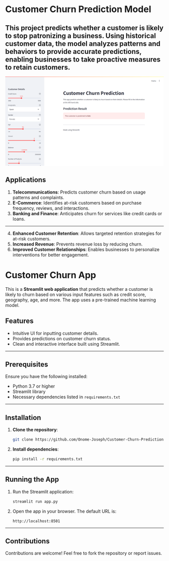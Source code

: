 # Customer Churn Prediction Model  
This project predicts whether a customer is likely to stop patronizing a business. Using historical customer data, the model analyzes patterns and behaviors to provide accurate predictions, enabling businesses to take proactive measures to retain customers.
---
![Screenshot of the Customer Churn Prediction Model](https://github.com/Onome-Joseph/Customer-Churn-Prediction/blob/main/App%20preview.png)

## Applications    
1. **Telecommunications**: Predicts customer churn based on usage patterns and complaints.  
2. **E-Commerce**: Identifies at-risk customers based on purchase frequency, reviews, and interactions.  
3. **Banking and Finance**: Anticipates churn for services like credit cards or loans.   
---
4. **Enhanced Customer Retention**: Allows targeted retention strategies for at-risk customers.  
5. **Increased Revenue**: Prevents revenue loss by reducing churn.  
6. **Improved Customer Relationships**: Enables businesses to personalize interventions for better engagement.   

# Customer Churn App
This is a **Streamlit web application** that predicts whether a customer is likely to churn based on various input features such as credit score, geography, age, and more. The app uses a pre-trained machine learning model.

## Features
- Intuitive UI for inputting customer details.
- Provides predictions on customer churn status.
- Clean and interactive interface built using Streamlit.
---
## Prerequisites
Ensure you have the following installed:
- Python 3.7 or higher
- Streamlit library
- Necessary dependencies listed in `requirements.txt`
---
## Installation

1. **Clone the repository**:
   ```bash
   git clone https://github.com/Onome-Joseph/Customer-Churn-Prediction.git
   ```
3. **Install dependencies**:
   ```bash
   pip install -r requirements.txt
   ```
---
## Running the App

1. Run the Streamlit application:
   ```bash
   streamlit run app.py
   ```
2. Open the app in your browser. The default URL is:
   ```
   http://localhost:8501
   ```
---

## Contributions  
Contributions are welcome! Feel free to fork the repository or report issues.  
